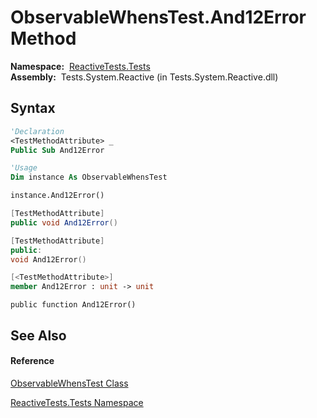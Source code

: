 # ObservableWhensTest.And12Error Method

**Namespace:**  [ReactiveTests.Tests](ReactiveTests.Tests\ReactiveTests.Tests.md)  
**Assembly:**  Tests.System.Reactive (in Tests.System.Reactive.dll)

## Syntax

```vb
'Declaration
<TestMethodAttribute> _
Public Sub And12Error
```

```vb
'Usage
Dim instance As ObservableWhensTest

instance.And12Error()
```

```csharp
[TestMethodAttribute]
public void And12Error()
```

```c++
[TestMethodAttribute]
public:
void And12Error()
```

```fsharp
[<TestMethodAttribute>]
member And12Error : unit -> unit 
```

```jscript
public function And12Error()
```

## See Also

#### Reference

[ObservableWhensTest Class](ObservableWhensTest\ObservableWhensTest.md)

[ReactiveTests.Tests Namespace](ReactiveTests.Tests\ReactiveTests.Tests.md)




